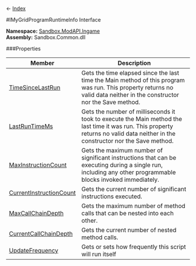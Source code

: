 ← [Index](Api-Index)

#IMyGridProgramRuntimeInfo Interface

**Namespace:** [Sandbox.ModAPI.Ingame](Sandbox.ModAPI.Ingame)  
**Assembly:** Sandbox.Common.dll

###Properties

|Member|Description|
|---|---|
|[TimeSinceLastRun](Sandbox.ModAPI.Ingame.IMyGridProgramRuntimeInfo.TimeSinceLastRun)|Gets the time elapsed since the last time the Main method of this program was run. This property returns no valid data neither in the constructor nor the Save method.|
|[LastRunTimeMs](Sandbox.ModAPI.Ingame.IMyGridProgramRuntimeInfo.LastRunTimeMs)|Gets the number of milliseconds it took to execute the Main method the last time it was run. This property returns no valid data neither in the constructor nor the Save method.|
|[MaxInstructionCount](Sandbox.ModAPI.Ingame.IMyGridProgramRuntimeInfo.MaxInstructionCount)|Gets the maximum number of significant instructions that can be executing during a single run, including any other programmable blocks invoked immediately.|
|[CurrentInstructionCount](Sandbox.ModAPI.Ingame.IMyGridProgramRuntimeInfo.CurrentInstructionCount)|Gets the current number of significant instructions executed.|
|[MaxCallChainDepth](Sandbox.ModAPI.Ingame.IMyGridProgramRuntimeInfo.MaxCallChainDepth)|Gets the maximum number of method calls that can be nested into each other.|
|[CurrentCallChainDepth](Sandbox.ModAPI.Ingame.IMyGridProgramRuntimeInfo.CurrentCallChainDepth)|Gets the current number of nested method calls.|
|[UpdateFrequency](Sandbox.ModAPI.Ingame.IMyGridProgramRuntimeInfo.UpdateFrequency)|Gets or sets how frequently this script will run itself|

